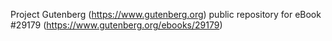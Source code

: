 Project Gutenberg (https://www.gutenberg.org) public repository for eBook #29179 (https://www.gutenberg.org/ebooks/29179)
